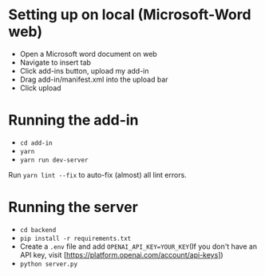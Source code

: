 # Setting up on local (Microsoft-Word web)

-   Open a Microsoft word document on web
-   Navigate to insert tab
-   Click add-ins button, upload my add-in
-   Drag add-in/manifest.xml into the upload bar
-   Click upload

# Running the add-in

-   `cd add-in`
-   `yarn`
-   `yarn run dev-server`

Run `yarn lint --fix` to auto-fix (almost) all lint errors.

# Running the server

-   `cd backend`
-   `pip install -r requirements.txt`
-   Create a `.env` file and add `OPENAI_API_KEY=YOUR_KEY`(If you don't have an API key, visit [https://platform.openai.com/account/api-keys])
-   `python server.py`
